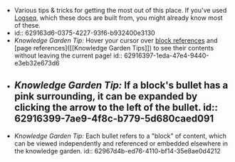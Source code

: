 - Various tips & tricks for getting the most out of this place. If you've used [Logseq](https://docs.logseq.com), which these docs are built from, you might already know most of these.
- id:: 629163d6-0375-4227-93f6-b932400e3130
- *Knowledge Garden Tip:* Hover your cursor over [block references](((62967d4b-ed76-4110-bf14-35e8ae0d4212))) and [page references]([[Knowledge Garden Tips]]) to see their contents without leaving the current page!
  id:: 62916397-1eda-47e4-9440-e3eb32e673d6
- *Knowledge Garden Tip:* If a block's bullet has a pink surrounding, it can be expanded by clicking the arrow to the left of the bullet.
  id:: 62916399-7ae9-4f8c-b779-5d680caed091
	-
- *Knowledge Garden Tip:* Each bullet refers to a "block" of content, which can be viewed independently and referenced or embedded elsewhere in the knowledge garden.
  id:: 62967d4b-ed76-4110-bf14-35e8ae0d4212